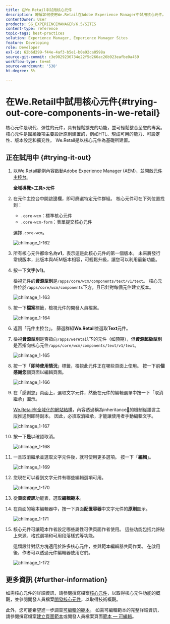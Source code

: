 ```yaml
---
title: 在We.Retail中試用核心元件
description: 瞭解如何使用We.Retail在Adobe Experience Manager中試用核心元件。
contentOwner: User
products: SG_EXPERIENCEMANAGER/6.5/SITES
content-type: reference
topic-tags: best-practices
solution: Experience Manager, Experience Manager Sites
feature: Developing
role: Developer
exl-id: 62b6d299-f44e-4af3-b5e1-b0e92ca0598a
source-git-commit: c3e9029236734e22f5d266ac26b923eafbe0a459
workflow-type: tm+mt
source-wordcount: '538'
ht-degree: 5%

---
```


# 在We.Retail中試用核心元件{#trying-out-core-components-in-we-retail}

核心元件是現代、彈性的元件，具有輕鬆擴充的功能，並可輕鬆整合至您的專案。 核心元件是圍繞幾項主要設計原則建置的，例如HTL、現成可用的能力、可設定性、版本設定和擴充性。 We.Retail是以核心元件為基礎所建置。

## 正在試用中 {#trying-it-out}

1. 以We.Retail範例內容啟動Adobe Experience Manager (AEM)，並開啟[元件主控台](/help/sites-authoring/default-components-console.md)。

   **全域導覽>工具>元件**

1. 在元件主控台中開啟邊欄，即可篩選特定元件群組。 核心元件可在下列位置找到：

   * `.core-wcm`：標準核心元件
   * `.core-wcm-form`：表單提交核心元件

   選擇`.core-wcm`。

   ![chlimage_1-162](assets/chlimage_1-162.png)

1. 所有核心元件都命名為&#x200B;**v1**，表示這是此核心元件的第一個版本。 未來將發行常規版本，此版本與AEM版本相容，可輕鬆升級，讓您可以利用最新功能。
1. 按一下&#x200B;**文字(v1)**。

   檢視元件的&#x200B;**資源型別**&#x200B;是`/apps/core/wcm/components/text/v1/text`。 核心元件位於`/apps/core/wcm/components`下方，且已針對每個元件建立版本。

   ![chlimage_1-163](assets/chlimage_1-163.png)

1. 按一下&#x200B;**檔案**&#x200B;標籤，檢視元件的開發人員檔案。

   ![chlimage_1-164](assets/chlimage_1-164.png)

1. 返回「元件主控台」。 篩選群組&#x200B;**We.Retail**&#x200B;並選取&#x200B;**Text**&#x200B;元件。
1. 檢視&#x200B;**資源型別**&#x200B;是否指向`/apps/weretail`下的元件（如預期），但&#x200B;**資源超級型別**&#x200B;是否指向核心元件`/apps/core/wcm/components/text/v1/text`。

   ![chlimage_1-165](assets/chlimage_1-165.png)

1. 按一下「**即時使用情況**」標籤，檢視此元件正在哪些頁面上使用。 按一下前&#x200B;**個感謝您**&#x200B;個頁面以編輯頁面。

   ![chlimage_1-166](assets/chlimage_1-166.png)

1. 在「感謝您」頁面上，選取文字元件，然後在元件的編輯選單中按一下「取消繼承」圖示。

   [We.Retail有全域化的網站結構](/help/sites-developing/we-retail-globalized-site-structure.md)，內容透過稱為inheritance[&#128279;](/help/sites-administering/msm.md)的機制從語言主版推送到即時副本。 因此，必須取消繼承，才能讓使用者手動編輯文字。

   ![chlimage_1-167](assets/chlimage_1-167.png)

1. 按一下&#x200B;**是**&#x200B;以確認取消。

   ![chlimage_1-168](assets/chlimage_1-168.png)

1. 一旦取消繼承並選取文字元件後，就可使用更多選項。 按一下「**編輯**」。

   ![chlimage_1-169](assets/chlimage_1-169.png)

1. 您現在可以看到文字元件有哪些編輯選項可用。

   ![chlimage_1-170](assets/chlimage_1-170.png)

1. 從&#x200B;**頁面資訊**&#x200B;功能表，選取&#x200B;**編輯範本**。
1. 在頁面的範本編輯器中，按一下頁面&#x200B;**配置容器**&#x200B;中文字元件的&#x200B;**原則**&#x200B;圖示。

   ![chlimage_1-171](assets/chlimage_1-171.png)

1. 核心元件可讓範本作者設定哪些屬性可供頁面作者使用。 這些功能包括允許貼上來源、格式選項和可用段落樣式等功能。

   這類設計對話方塊適用於許多核心元件，並與範本編輯器共同作業。 在啟用後，作者可以透過元件編輯器使用它們。

   ![chlimage_1-172](assets/chlimage_1-172.png)

## 更多資訊 {#further-information}

如需核心元件的詳細資訊，請參閱撰寫檔案[核心元件](https://experienceleague.adobe.com/docs/experience-manager-core-components/using/introduction.html?lang=zh-hant)，以取得核心元件功能的概觀，並參閱開發人員檔案[開發核心元件](https://experienceleague.adobe.com/docs/experience-manager-core-components/using/developing/overview.html?lang=zh-Hant)，以取得技術概觀。

此外，您可能希望進一步調查[可編輯的範本](/help/sites-developing/we-retail-editable-templates.md)。 如需可編輯範本的完整詳細資訊，請參閱撰寫檔案[建立頁面範本](/help/sites-authoring/templates.md)或開發人員檔案頁面[範本 — 可編輯](/help/sites-developing/page-templates-editable.md)。
